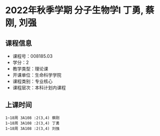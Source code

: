 # 2022年秋季学期 分子生物学I 丁勇, 蔡刚, 刘强






## 课程信息

- 课程号：008185.03
- 学分：2
- 教学类型：理论课
- 开课单位：生命科学学院
- 课程类别：专业核心
- 课程层次：本科计划内课程

## 上课时间

```
1~18周 3A108 :2(3,4) 蔡刚
1~18周 3A108 :2(3,4) 丁勇
1~18周 3A108 :2(3,4) 刘强
```


